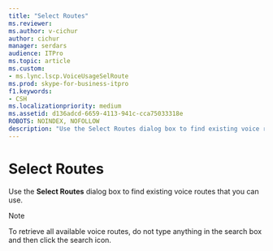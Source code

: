 ```yaml
---
title: "Select Routes"
ms.reviewer: 
ms.author: v-cichur
author: cichur
manager: serdars
audience: ITPro
ms.topic: article
ms.custom:
- ms.lync.lscp.VoiceUsageSelRoute
ms.prod: skype-for-business-itpro
f1.keywords:
- CSH
ms.localizationpriority: medium
ms.assetid: d136adcd-6659-4113-941c-cca75033318e
ROBOTS: NOINDEX, NOFOLLOW
description: "Use the Select Routes dialog box to find existing voice routes that you can use."
---
```


# Select Routes
 
Use the **Select Routes** dialog box to find existing voice routes that you can use.
  
> [!NOTE]
> To retrieve all available voice routes, do not type anything in the search box and then click the search icon. 
  
 
  

